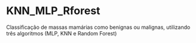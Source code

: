 # KNN_MLP_Rforest
Classificação de massas mamárias como benignas ou malignas, utilizando três algoritmos (MLP, KNN e  Random Forest)
